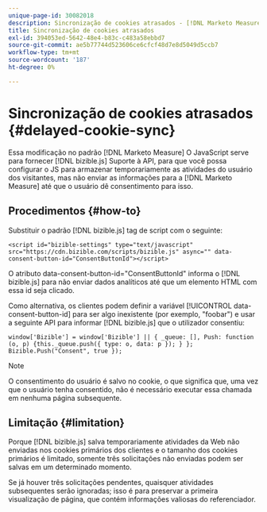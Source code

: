 ```yaml
---
unique-page-id: 30082018
description: Sincronização de cookies atrasados - [!DNL Marketo Measure] - Documentação do produto
title: Sincronização de cookies atrasados
exl-id: 394053ed-5642-48e4-b83c-c483a58ebbd7
source-git-commit: ae5b77744d523606ce6cfcf48d7e8d5049d5ccb7
workflow-type: tm+mt
source-wordcount: '187'
ht-degree: 0%

---
```


# Sincronização de cookies atrasados {#delayed-cookie-sync}

Essa modificação no padrão [!DNL Marketo Measure] O JavaScript serve para fornecer [!DNL bizible.js] Suporte à API, para que você possa configurar o JS para armazenar temporariamente as atividades do usuário dos visitantes, mas não enviar as informações para a [!DNL Marketo Measure] até que o usuário dê consentimento para isso.

## Procedimentos {#how-to}

Substituir o padrão [!DNL bizible.js] tag de script com o seguinte:

`<script id="bizible-settings" type="text/javascript" src="https://cdn.bizible.com/scripts/bizible.js" async="" data-consent-button-id="ConsentButtonId"></script>`

O atributo data-consent-button-id=&quot;ConsentButtonId&quot; informa o [!DNL bizible.js] para não enviar dados analíticos até que um elemento HTML com essa id seja clicado.

Como alternativa, os clientes podem definir a variável [!UICONTROL data-consent-button-id] para ser algo inexistente (por exemplo, &quot;foobar&quot;) e usar a seguinte API para informar [!DNL bizible.js] que o utilizador consentiu:

`window['Bizible'] = window['Bizible'] || { _queue: [], Push: function (o, p) {this._queue.push({ type: o, data: p }); } };`
`Bizible.Push("Consent", true });`

>[!NOTE]
>
>O consentimento do usuário é salvo no cookie, o que significa que, uma vez que o usuário tenha consentido, não é necessário executar essa chamada em nenhuma página subsequente.

## Limitação {#limitation}

Porque [!DNL bizible.js] salva temporariamente atividades da Web não enviadas nos cookies primários dos clientes e o tamanho dos cookies primários é limitado, somente três solicitações não enviadas podem ser salvas em um determinado momento.

Se já houver três solicitações pendentes, quaisquer atividades subsequentes serão ignoradas; isso é para preservar a primeira visualização de página, que contém informações valiosas do referenciador.
